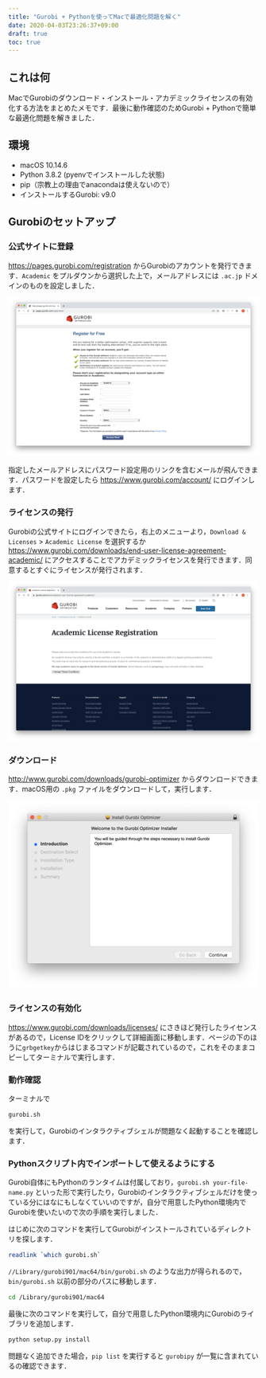 ```yaml
---
title: "Gurobi + Pythonを使ってMacで最適化問題を解く"
date: 2020-04-03T23:26:37+09:00
draft: true
toc: true
---
```


## これは何

MacでGurobiのダウンロード・インストール・アカデミックライセンスの有効化する方法をまとめたメモです．最後に動作確認のためGurobi + Pythonで簡単な最適化問題を解きました．

## 環境

- macOS 10.14.6
- Python 3.8.2 (pyenvでインストールした状態)
- pip（宗教上の理由でanacondaは使えないので）
- インストールするGurobi: v9.0

## Gurobiのセットアップ

### 公式サイトに登録

https://pages.gurobi.com/registration からGurobiのアカウントを発行できます．`Academic` をプルダウンから選択した上で，メールアドレスには `.ac.jp` ドメインのものを設定しました．

![登録画面](gurobi-register.png)

指定したメールアドレスにパスワード設定用のリンクを含むメールが飛んできます．パスワードを設定したら https://www.gurobi.com/account/ にログインします．

### ライセンスの発行

Gurobiの公式サイトにログインできたら，右上のメニューより，`Download & Licenses` > `Academic License` を選択するか https://www.gurobi.com/downloads/end-user-license-agreement-academic/ にアクセスすることでアカデミックライセンスを発行できます．同意するとすぐにライセンスが発行されます．

![ライセンスの発行画面](gurobi-license.png)


### ダウンロード

http://www.gurobi.com/downloads/gurobi-optimizer からダウンロードできます．macOS用の `.pkg` ファイルをダウンロードして，実行します．

![インストーラの画面](gurobi-installer.png)

### ライセンスの有効化

https://www.gurobi.com/downloads/licenses/ にさきほど発行したライセンスがあるので，License IDをクリックして詳細画面に移動します．ページの下のほうに`grbgetkey`からはじまるコマンドが記載されているので，これをそのままコピーしてターミナルで実行します．

### 動作確認

ターミナルで

```bash
gurobi.sh
```

を実行して，Gurobiのインタラクティブシェルが問題なく起動することを確認します．

### Pythonスクリプト内でインポートして使えるようにする

Gurobi自体にもPythonのランタイムは付属しており，`gurobi.sh your-file-name.py` といった形で実行したり，Gurobiのインタラクティブシェルだけを使っている分にはなにもしなくていいのですが，自分で用意したPython環境内でGurobiを使いたいので次の手順を実行しました．

はじめに次のコマンドを実行してGurobiがインストールされているディレクトリを探します．

```bash
readlink `which gurobi.sh`
```

`//Library/gurobi901/mac64/bin/gurobi.sh` のような出力が得られるので，`bin/gurobi.sh` 以前の部分のパスに移動します．

```bash
cd /Library/gurobi901/mac64
```

最後に次のコマンドを実行して，自分で用意したPython環境内にGurobiのライブラリを追加します．

```bash
python setup.py install
```

問題なく追加できた場合，`pip list` を実行すると `gurobipy` が一覧に含まれているの確認できます．
